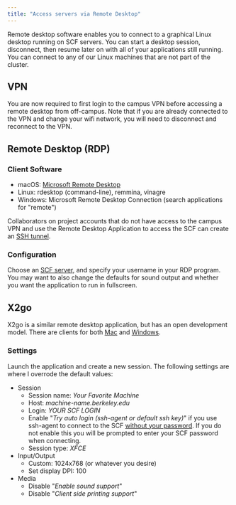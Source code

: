 ```yaml
---
title: "Access servers via Remote Desktop"
---
```

Remote desktop software enables you to connect to a graphical Linux
desktop running on SCF servers. You can start a desktop session,
disconnect, then resume later on with all of your applications still
running. You can connect to any of our Linux machines that are not part
of the cluster.

## VPN

You are now required to first login to the campus VPN before accessing a
remote desktop from off-campus. Note that if you are already connected
to the VPN and change your wifi network, you will need to disconnect and
reconnect to the VPN.

## Remote Desktop (RDP)

### Client Software

- macOS: [Microsoft Remote
  Desktop](https://apps.apple.com/us/app/microsoft-remote-desktop/id1295203466)
- Linux: rdesktop (command-line), remmina, vinagre
- Windows: Microsoft Remote Desktop Connection (search applications for
  "remote")

Collaborators on project accounts that do not have access to the campus
VPN and use the Remote Desktop Application to access the SCF can create
an [SSH tunnel](/faqs/how-do-i-create-ssh-tunnel.md).

### Configuration

Choose an [SCF server](/computing/servers), and specify your username in your
RDP program. You may want to also change the defaults for sound output
and whether you want the application to run in fullscreen.

## X2go

X2go is a similar remote desktop application, but has an open
development model. There are clients for both
<a href="http://code.x2go.org/releases/X2GoClient_latest_macosx.dmg"
target="_blank">Mac</a> and
[Windows](http://code.x2go.org/releases/X2GoClient_latest_mswin32-setup.exe).

### Settings

Launch the application and create a new session. The following settings
are where I overrode the default values:

- Session
  - Session name: *Your Favorite Machine*
  - Host: *machine-name.berkeley.edu*
  - Login: *YOUR SCF LOGIN*
  - Enable "*Try auto login (ssh-agent or default ssh key)*" if you use
    ssh-agent to connect to the SCF [without your password](/faqs/ssh-keys).
    If you do not enable this you will be prompted to enter your SCF
    password when connecting.
  - Session type: *XFCE*
- Input/Output
  - Custom: 1024x768 (or whatever you desire)
  - Set display DPI: 100
- Media
  - Disable "*Enable sound support*"
  - Disable "*Client side printing support*"

